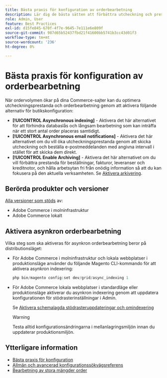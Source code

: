 ```yaml
---
title: Bästa praxis för konfiguration av orderbearbetning
description: Lär dig de bästa sätten att förbättra utcheckning och prestanda för orderbearbetning.
role: Admin, User
feature: Best Practices
exl-id: d15fe845-670f-4f7e-9645-7e111e6e809f
source-git-commit: 987d65b52437fbd21f41600bb5741b3cc43d01f3
workflow-type: tm+mt
source-wordcount: '236'
ht-degree: 0%

---
```


# Bästa praxis för konfiguration av orderbearbetning

När ordervolymen ökar på dina Commerce-sajter kan du optimera utcheckningsprestanda och orderbearbetning genom att aktivera följande alternativ för butikskonfiguration:

- **[!UICONTROL Asynchronous indexing]** - Aktivera det här alternativet för att förhindra databaslås och långsam bearbetning som kan inträffa när ett stort antal order placeras samtidigt.
- **[!UICONTROL Asynchronous email notifications]** - Aktivera det här alternativet om du vill öka utcheckningsprestanda genom att skicka utcheckning och beställa e-postmeddelanden med angivna intervall i stället för att skicka dem direkt.
- **[!UICONTROL Enable Archiving]** - Aktivera det här alternativet om du vill förbättra prestanda för beställningar, fakturor, leveranser och kreditnotor, och hålla arbetsytan fri från onödig information så att du kan fokusera på den aktuella verksamheten. Se [Aktivera arkivering](https://experienceleague.adobe.com/en/docs/commerce-admin/stores-sales/order-management/orders/order-archive).

## Berörda produkter och versioner

[Alla versioner som stöds](../../../release/versions.md) av:

- Adobe Commerce i molninfrastruktur
- Adobe Commerce lokalt

## Aktivera asynkron orderbearbetning

Vilka steg som ska aktiveras för asynkron orderbearbetning beror på distributionsläget:

- För Adobe Commerce i molninfrastruktur och lokala webbplatser i produktionsläge använder du följande Magento CLI-kommando för att aktivera asynkron indexering:

  ```php
  php bin/magento config:set dev/grid/async_indexing 1
  ```

- För Adobe Commerce lokala webbplatser i standardläge eller produktionsläge aktiverar du asynkron indexering genom att uppdatera konfigurationen för stödrasterinställningar i Admin.

  Se [Aktivera schemalagda stödrasteruppdateringar och omindexering](https://experienceleague.adobe.com/docs/commerce-admin/stores-sales/order-management/orders/order-scheduled-operations.html#enable-scheduled-grid-updates-and-reindexing)

  >[!WARNING]
  >
  >Testa alltid konfigurationsändringarna i mellanlagringsmiljön innan du uppdaterar produktionsmiljön.

## Ytterligare information

- [Bästa praxis för konfiguration](../../../performance/configuration.md)
- [Allmän och avancerad konfigurationssökvägsreferens](../../../configuration/reference/config-reference-general.md)
- [Bearbetning av stora mängder order](../../../performance/high-throughput-order-processing.md)

